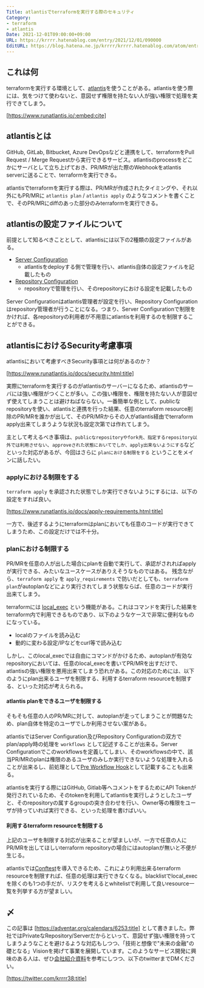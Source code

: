 ```yaml
---
Title: atlantisでterraformを実行する際のセキュリティ
Category:
- terraform
- atlantis
Date: 2021-12-01T09:00:00+09:00
URL: https://krrrr.hatenablog.com/entry/2021/12/01/090000
EditURL: https://blog.hatena.ne.jp/krrrr/krrrr.hatenablog.com/atom/entry/13574176438032611401
---
```


## これは何

terraformを実行する環境として、[atlantis](https://www.runatlantis.io/)を使うことがある。atlantisを使う際には、気をつけて使わないと、意図せず権限を持たない人が強い権限で処理を実行できてしまう。

[https://www.runatlantis.io/:embed:cite]

<!-- more -->

## atlantisとは

GitHub, GitLab, Bitbucket, Azure DevOpsなどと連携をして、terraformをPull Request / Merge Requestから実行できるサービス。atlantisのprocessをどこかにサーバとして立ち上げておき、PR/MRが出た際のWebhookをatlantis serverに送ることで、terraformを実行できる。

atlantisでterraformを実行する際は、PR/MRが作成されたタイミングや、それ以外にもPR/MRに `atlantis plan` / `atlantis apply` のようなコメントを書くことで、そのPR/MRにdiffのあった部分のみterraformを実行できる。

## atlantisの設定ファイルについて

前提として知るべきこととして、atlantisには以下の2種類の設定ファイルがある。

- [Server Configuration](https://www.runatlantis.io/docs/server-configuration.html)
  - atlantisをdeployする側で管理を行い、atlantis自体の設定ファイルを記載したもの
- [Repository Configuration](https://www.runatlantis.io/docs/repo-level-atlantis-yaml.html)
  - repositoryで管理を行い、そのrepositoryにおける設定を記載したもの

Server Configurationはatlantis管理者が設定を行い、Repository Configurationはrepository管理者が行うことになる。つまり、Server Configurationで制限をかければ、各repositoryの利用者が不用意にatlantisを利用するのを制限することができる。

## atlantisにおけるSecurity考慮事項

atlantisにおいて考慮すべきSecurity事項とは何があるのか？

[https://www.runatlantis.io/docs/security.html:title]

実際にterraformを実行するのがatlantisのサーバーになるため、atlantisのサーバには強い権限がつくことが多い。この強い権限を、権限を持たない人が意図せず使えてしまうことは避けねばならない。一番簡単な例として、publicなrepositoryを使い、atlantisと連携を行った結果、任意のterraform resource削除のPR/MRを誰かが出して、そのPR/MRからその人がatlantis経由でterraform apply出来てしまうような状況も設定次第では作れてしまう。

主として考えるべき事項は、`publicなrepositoryやfork先、指定するrepository以外では利用させない`、`approveされた状態においてでしか、apply出来ないようにする`などといった対応があるが、今回はさらに `planにおける制限をする` ということをメインに話したい。

### applyにおける制限をする

`terraform apply` を承認された状態でしか実行できないようにするには、以下の設定をすれば良い。

[https://www.runatlantis.io/docs/apply-requirements.html:title]

一方で、後述するようにterraformはplanにおいても任意のコードが実行できてしまうため、この設定だけでは不十分。

### planにおける制限する

PR/MRを任意の人が出した場合にplanを自動で実行して、承認がされればapplyが実行できる、みたいなユースケースがありえそうなものではある。
残念ながら、`terraform apply` を `apply_requirements` で防いだとしても、`terraform plan`がautoplanなどにより実行されてしまう状態ならば、任意のコードが実行出来てしまう。

terraformには [local_exec](https://www.terraform.io/docs/language/resources/provisioners/local-exec.html) という機能がある。これはコマンドを実行した結果をterraform内で利用できるものであり、以下のようなケースで非常に便利なものになっている。

- localのファイルを読み込む
- 動的に変わる設定/IPなどをcurl等で読み込む

しかし、このlocal_execでは自由にコマンドがかけるため、autoplanが有効なrepositoryにおいては、任意のlocal_execを書いてPR/MRを出すだけで、atlantisの強い権限を悪用出来てしまう恐れがある。この対応のためには、以下のようにplan出来るユーザを制限する、利用するterraform resourceを制限する、といった対応が考えられる。

#### atlantis planをできるユーザを制限する

そもそも任意の人のPR/MRに対して、autoplanが走ってしまうことが問題なため、plan自体を特定のユーザでしか利用させない案がある。

atlantisではServer Configuration及びRepository Configurationの双方でplan/apply時の処理を `workflows` として記述することが出来る。Server Configurationでこのworkflowsを定義してしまい、そのworkflowsの中で、該当PR/MRのplanは権限のあるユーザのみしか実行できないような処理を入れることが出来るし、前処理として[Pre Workflow Hook](https://www.runatlantis.io/docs/pre-workflow-hooks.html)として記載することも出来る。

atlantisを実行する際にはGitHub, Gitlab等へコメントをするためにAPI Tokenが発行されているため、そのtokenを利用してatlantisを実行しようとしたユーザと、そのrepositoryの属するgroupの突き合わせを行い、Owner等の権限をユーザが持っていれば実行できる、といった処理を書けばいい。

#### 利用するterraform resourceを制限する

上記のユーザを制限する対応が出来ることが望ましいが、一方で任意の人にPR/MRを出してほしいterraform repositoryの場合にはautoplanが無いと不便が生じる。

atlantisでは[Conftest](https://www.runatlantis.io/docs/policy-checking.html)を導入できるため、これにより利用出来るterraform resourceを制限すれば、任意の処理は実行できなくなる。blacklistでlocal_execを除くのも1つの手だが、リスクを考えるとwhitelistで利用して良いresource一覧を列挙する方が望ましい。

## 〆

この記事は [https://adventar.org/calendars/6253:title] として書きました。弊社ではPrivateなRepository/Serverだからといって、意図せず強い権限を持ってしまうようなことを避けるような対応もしつつ、「技術と想像で"未来の金融"の礎となる」Visionを掲げて事業を展開しています。このようなサービス開発に興味のある人は、ぜひ[会社紹介資料](https://corp.folio-sec.com/thespecialone/)を参考にしつつ、以下のtwitterまでDMください。

[https://twitter.com/krrrr38:title]


